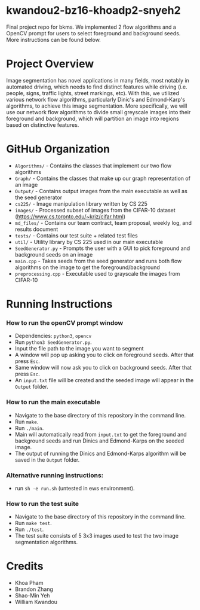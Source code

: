 # kwandou2-bz16-khoadp2-snyeh2
Final project repo for bkms. We implemented 2 flow algorithms and a OpenCV prompt for users to select foreground and background seeds. More instructions can be found below.

# Project Overview

Image segmentation has novel applications in many fields, most notably in automated driving, which needs to find distinct features while driving (i.e. people, signs, traffic lights, street markings, etc). With this, we utilized various network flow algorithms, particularly Dinic's and Edmond-Karp's algorithms, to achieve this image segmentation. More specifically, we will use our network flow algorithms to divide small greyscale images into their foreground and background, which will partition an image into regions based on distinctive features. 

# GitHub Organization
* `Algorithms/` - Contains the classes that implement our two flow algorithms
* `Graph/` - Contains the classes that make up our graph representation of an image
* `Output/` - Contains output images from the main executable as well as the seed generator
* `cs225/` - Image manipulation library written by CS 225
* `images/` - Processed subset of images from the CIFAR-10 dataset (https://www.cs.toronto.edu/~kriz/cifar.html)
* `md_files/` - Contains our team contract, team proposal, weekly log, and results document
* `tests/` - Contains our test suite + related test files
* `util/` - Utility library by CS 225 used in our main executable
* `SeedGenerator.py` - Prompts the user with a GUI to pick foreground and background seeds on an image
* `main.cpp` - Takes seeds from the seed generator and runs both flow algorithms on the image to get the foreground/background
* `preprocessing.cpp` - Executable used to grayscale the images from CIFAR-10

# Running Instructions
### How to run the openCV prompt window
* Dependencies: `python3`, `opencv`
* Run `python3 SeedGenerator.py`.
* Input the file path to the image you want to segment
* A window will pop up asking you to click on foreground seeds. After that press `Esc`.
* Same window will now ask you to click on background seeds. After that press `Esc`.
* An `input.txt` file will be created and the seeded image will appear in the `Output` folder.

### How to run the main executable
* Navigate to the base directory of this repository in the command line.
* Run `make`.
* Run `./main`.
* Main will automatically read from `input.txt` to get the foreground and background seeds and run Dinics and Edmond-Karps on the seeded image.
* The output of running the Dinics and Edmond-Karps algorithm will be saved in the `Output` folder.

### Alternative running instructions:
* run `sh -e run.sh` (untested in ews environment).

### How to run the test suite
* Navigate to the base directory of this repository in the command line.
* Run `make test`.
* Run `./test`.
* The test suite consists of 5 3x3 images used to test the two image segmentation algorithms.

# Credits
* Khoa Pham
* Brandon Zhang
* Shao-Min Yeh
* William Kwandou
